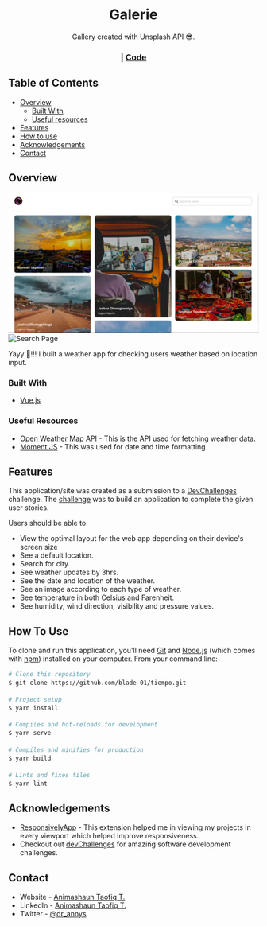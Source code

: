 <h1 align="center">Galerie</h1>

<div align="center">
   Gallery created with Unsplash API 😎.
</div>

<div align="center">
  <h3>
    <!-- <a href="https://tiempo-tiempo.netlify.app">
      Demo [Loading....]
    </a> -->
    <span> | </span>
    <a href="https://blade-01/galerie.git">
      Code
    </a>
  </h3>
</div>

<!-- TABLE OF CONTENTS -->

## Table of Contents

- [Overview](#overview)
  - [Built With](#built-with)
  - [Useful resources](#useful-resources)
- [Features](#features)
- [How to use](#how-to-use)
- [Acknowledgements](#acknowledgements)
- [Contact](#contact)

<!-- OVERVIEW -->

## Overview

![Home Page](/src/assets/img/Screenshot.png)
![Search Page](/src/assets/img/Screenshot-search.png)

Yayy 🤾!!! I built a weather app for checking users weather based on location input.


### Built With

- [Vue.js](https://vuejs.org/)

### Useful Resources

- [Open Weather Map API](https://openweathermap.org/api) - This is the API used for fetching weather data.
- [Moment JS](https://momentjs.com/) - This was used for date and time formatting.


## Features

This application/site was created as a submission to a [DevChallenges](https://devchallenges.io/) challenge. The [challenge](https://devchallenges.io/challenges/CtDWGnE4mBDp1s9HLRig) was to build an application to complete the given user stories.

Users should be able to:

- View the optimal layout for the web app depending on their device's screen size
- See a default location.
- Search for city.
- See weather updates by 3hrs.
- See the date and location of the weather.
- See an image according to each type of weather.
- See temperature in both Celsius and Farenheit.
- See humidity, wind direction, visibility and pressure values.

## How To Use

To clone and run this application, you'll need [Git](https://git-scm.com) and [Node.js](https://nodejs.org/en/download/) (which comes with [npm](http://npmjs.com)) installed on your computer. From your command line:

```bash
# Clone this repository
$ git clone https://github.com/blade-01/tiempo.git

# Project setup
$ yarn install

# Compiles and hot-reloads for development
$ yarn serve

# Compiles and minifies for production
$ yarn build

# Lints and fixes files
$ yarn lint
```

## Acknowledgements

- [ResponsivelyApp](https://responsively.app) - This extension helped me in viewing my projects in every viewport which helped improve responsiveness.
- Checkout out [devChallenges](https://devchallenges.io/) for amazing software development challenges.

## Contact

- Website - [Animashaun Taofiq T.](https://www.github.com/blade-01)
- LinkedIn - [Animashaun Taofiq T.](https://www.linkedin.com/in/animashaun-taofiq/)
- Twitter - [@dr_annys](https://www.twitter.com/dr_annys)